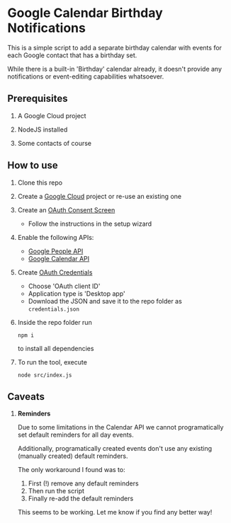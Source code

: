 # Google Calendar Birthday Notifications

This is a simple script to add a separate birthday calendar with events for each Google contact that has a birthday set.

While there is a built-in 'Birthday' calendar already, it doesn't provide any notifications or event-editing capabilities whatsoever.

## Prerequisites

1. A Google Cloud project

1. NodeJS installed

1. Some contacts of course

## How to use

1. Clone this repo

1. Create a [Google Cloud](https://console.cloud.google.com) project or re-use an existing one

1. Create an [OAuth Consent Screen](https://console.cloud.google.com/apis/credentials/consent)

   - Follow the instructions in the setup wizard

1. Enable the following APIs:

   - [Google People API ](https://console.cloud.google.com/apis/library/people.googleapis.com)
   - [Google Calendar API ](https://console.cloud.google.com/apis/library/calendar-json.googleapis.com)

1. Create [OAuth Credentials](https://console.cloud.google.com/apis/credentials)

   - Choose 'OAuth client ID'
   - Application type is 'Desktop app'
   - Download the JSON and save it to the repo folder as `credentials.json`

1. Inside the repo folder run

   ```
   npm i
   ```

   to install all dependencies

1. To run the tool, execute

   ```
   node src/index.js
   ```

## Caveats

1. **Reminders**

   Due to some limitations in the Calendar API we cannot programatically set default reminders for all day events.

   Additionally, programatically created events don't use any existing (manually created) default reminders.

   The only workaround I found was to:

   1. First (!) remove any default reminders
   1. Then run the script
   1. Finally re-add the default reminders

   This seems to be working. Let me know if you find any better way!
